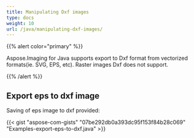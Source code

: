 ```yaml
---
title: Manipulating Dxf images
type: docs
weight: 10
url: /java/manipulating-dxf-images/
---
```


{{% alert color="primary" %}} 

Aspose.Imaging for Java supports export to Dxf format from vectorized formats(ie. SVG, EPS, etc). Raster images Dxf does not support.

{{% /alert %}} 
## **Export eps to dxf image**
Saving of eps image to dxf provided:

{{< gist "aspose-com-gists" "07be292db0a393dc95f153f84b28c069" "Examples-export-eps-to-dxf.java" >}}